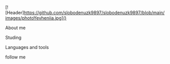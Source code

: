 [![Header]https://github.com/slobodenuzk9897/slobodenuzk9897/blob/main/images/photoYevheniia.jpg]()

About me

Studing

Languages and tools

follow me

